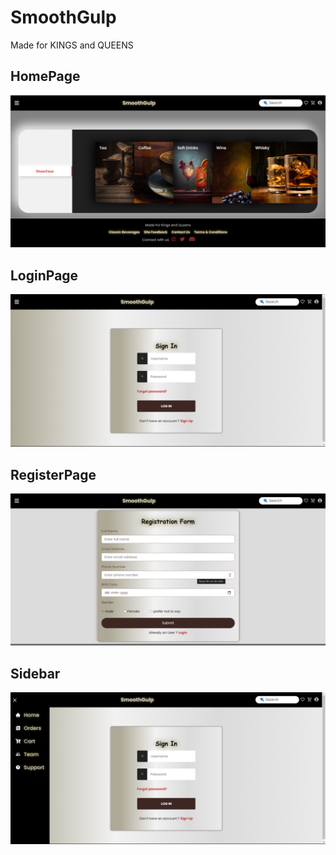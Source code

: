 # SmoothGulp
Made for KINGS and QUEENS

## HomePage
![HomePage Image](https://github.com/tarunmanoharan/Beverage/blob/main/Project1/cc2photos/HomePage.png)

## LoginPage
![LoginPage Image](https://github.com/tarunmanoharan/Beverage/blob/main/Project1/cc2photos/Login.png)

## RegisterPage
![RegisterPage Image](https://github.com/tarunmanoharan/Beverage/blob/main/Project1/cc2photos/Register.png)

## Sidebar
![Sidebar Image](https://github.com/tarunmanoharan/Beverage/blob/main/Project1/cc2photos/Sidebar.png)
